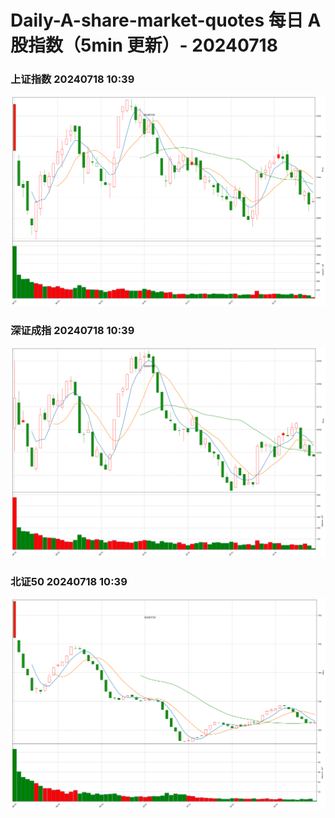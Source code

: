 
# Daily-A-share-market-quotes 每日 A 股指数（5min 更新）- 20240718

### 上证指数 20240718 10:39
![](./fig/2024/7/20240718-sh000001.png)

### 深证成指 20240718 10:39
![](./fig/2024/7/20240718-sz399001.png)

### 北证50 20240718 10:39
![](./fig/2024/7/20240718-bj899050.png)
